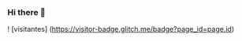 ### Hi there 👋
! [visitantes] (https://visitor-badge.glitch.me/badge?page_id=page.id)
<!--
**alinerteles/alinerteles** is a ✨ _special_ ✨ repository because its `README.md` (this file) appears on your GitHub profile.

Here are some ideas to get you 
- 🔭 I’m currently working on ...
- 🌱 I’m currently learning ...
- 👯 I’m looking to collaborate on ...
- 🤔 I’m looking for help with ...
- 💬 Ask me about ...
- 📫 How to reach me: ...
- 😄 Pronouns: ...
- ⚡ Fun fact: ...

! [visitantes] (https://visitor-badge.glitch.me/badge?page_id=page.id)
-->

